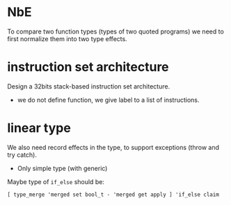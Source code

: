 # NbE

To compare two function types (types of two quoted programs)
we need to first normalize them into two type effects.

# instruction set architecture

Design a 32bits stack-based instruction set architecture.

- we do not define function, we give label to a list of instructions.

# linear type

We also need record effects in the type, to support exceptions (throw and try catch).

- Only simple type (with generic)

Maybe type of `if_else` should be:

```
[ type_merge 'merged set bool_t - 'merged get apply ] 'if_else claim
```

